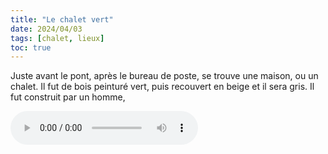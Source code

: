 ```yaml
---
title: "Le chalet vert"
date: 2024/04/03
tags: [chalet, lieux]
toc: true
---
```


Juste avant le pont, après le bureau de poste, se trouve une maison, ou un chalet. Il fut de bois peinturé vert, puis recouvert en beige et il sera gris. Il fut construit par un homme, 



<audio controls="controls">
  <source type="audio/mp3" src="../audio/Les chutes.mp3"></source>
  <p>Your browser does not support the audio element.</p>
</audio>